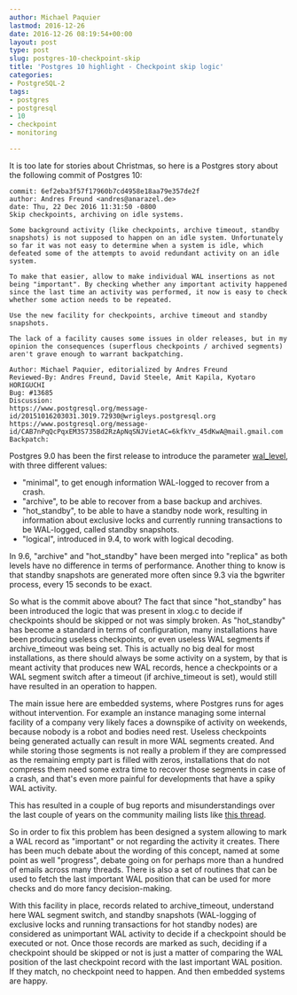 ```yaml
---
author: Michael Paquier
lastmod: 2016-12-26
date: 2016-12-26 08:19:54+00:00
layout: post
type: post
slug: postgres-10-checkpoint-skip
title: 'Postgres 10 highlight - Checkpoint skip logic'
categories:
- PostgreSQL-2
tags:
- postgres
- postgresql
- 10
- checkpoint
- monitoring

---
```


It is too late for stories about Christmas, so here is a Postgres story
about the following commit of Postgres 10:

    commit: 6ef2eba3f57f17960b7cd4958e18aa79e357de2f
    author: Andres Freund <andres@anarazel.de>
    date: Thu, 22 Dec 2016 11:31:50 -0800
    Skip checkpoints, archiving on idle systems.

    Some background activity (like checkpoints, archive timeout, standby
    snapshots) is not supposed to happen on an idle system. Unfortunately
    so far it was not easy to determine when a system is idle, which
    defeated some of the attempts to avoid redundant activity on an idle
    system.

    To make that easier, allow to make individual WAL insertions as not
    being "important". By checking whether any important activity happened
    since the last time an activity was performed, it now is easy to check
    whether some action needs to be repeated.

    Use the new facility for checkpoints, archive timeout and standby
    snapshots.

    The lack of a facility causes some issues in older releases, but in my
    opinion the consequences (superflous checkpoints / archived segments)
    aren't grave enough to warrant backpatching.

    Author: Michael Paquier, editorialized by Andres Freund
    Reviewed-By: Andres Freund, David Steele, Amit Kapila, Kyotaro HORIGUCHI
    Bug: #13685
    Discussion:
    https://www.postgresql.org/message-id/20151016203031.3019.72930@wrigleys.postgresql.org
    https://www.postgresql.org/message-id/CAB7nPqQcPqxEM3S735Bd2RzApNqSNJVietAC=6kfkYv_45dKwA@mail.gmail.com
    Backpatch: 

Postgres 9.0 has been the first release to introduce the parameter
[wal\_level](https://www.postgresql.org/docs/devel/static/runtime-config-wal.html#runtime-config-wal-settings),
with three different values:

  * "minimal", to get enough information WAL-logged to recover from a crash.
  * "archive", to be able to recover from a base backup and archives.
  * "hot\_standby", to be able to have a standby node work, resulting in
  information about exclusive locks and currently running transactions
  to be WAL-logged, called standby snapshots.
  * "logical", introduced in 9.4, to work with logical decoding.

In 9.6, "archive" and "hot\_standby" have been merged into "replica" as
both levels have no difference in terms of performance. Another thing to
know is that standby snapshots are generated more often since 9.3 via the
bgwriter process, every 15 seconds to be exact.

So what is the commit above about? The fact that since "hot\_standby" has
been introduced the logic that was present in xlog.c to decide if checkpoints
should be skipped or not was simply broken. As "hot\_standby" has become a
standard in terms of configuration, many installations have been producing
useless checkpoints, or even useless WAL segments if archive\_timeout was
being set. This is actually no big deal for most installations, as there
should always be some activity on a system, by that is meant activity that
produces new WAL records, hence a checkpoints or a WAL segment switch after
a timeout (if archive\_timeout is set), would still have resulted in an
operation to happen.

The main issue here are embedded systems, where Postgres runs for ages
without intervention. For example an instance managing some internal
facility of a company very likely faces a downspike of activity on weekends,
because nobody is a robot and bodies need rest. Useless checkpoints being
generated actually can result in more WAL segments created. And while storing
those segments is not really a problem if they are compressed as the remaining
empty part is filled with zeros, installations that do not compress them
need some extra time to recover those segments in case of a crash, and that's
even more painful for developments that have a spiky WAL activity.

This has resulted in a couple of bug reports and misunderstandings over
the last couple of years on the community mailing lists like
[this thread](https://www.postgresql.org/message-id/20151016203031.3019.72930@wrigleys.postgresql.org).

So in order to fix this problem has been designed a system allowing
to mark a WAL record as "important" or not regarding the activity it
creates. There has been much debate about the wording of this concept,
named at some point as well "progress", debate going on for perhaps more
than a hundred of emails across many threads. There is also a set of
routines that can be used to fetch the last important WAL position that
can be used for more checks and do more fancy decision-making.

With this facility in place, records related to archive\_timeout, understand
here WAL segment switch, and standby snapshots (WAL-logging of exclusive locks
and running transactions for hot standby nodes) are considered as
unimportant WAL activity to decide if a checkpoint should be executed or not.
Once those records are marked as such, deciding if a checkpoint should be
skipped or not is just a matter of comparing the WAL position of the last
checkpoint record with the last important WAL position. If they match, no
checkpoint need to happen. And then embedded systems are happy.
